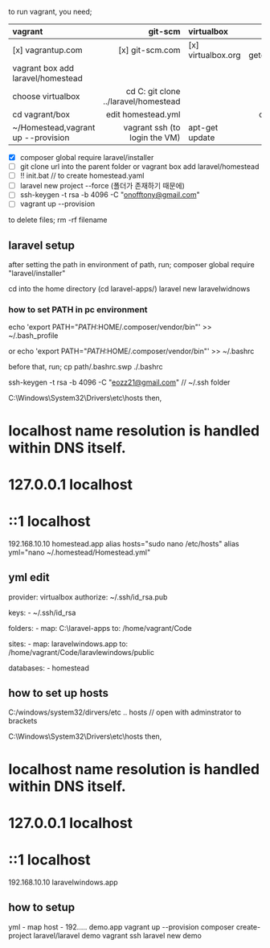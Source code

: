 
to run vagrant, you need;

|              vagrant               |               git-scm                |     virtualbox     |      composer       |
| :--------------------------------- | -----------------------------------: | :----------------- | ------------------: |
| [x] vagrantup.com                  |                      [x] git-scm.com | [x] virtualbox.org | [x] getcomposer.org |
| vagrant  box add laravel/homestead |                                      |                    |                     |
| choose virtualbox                  | cd C: git clone ../laravel/homestead |                    |                     |
| cd vagrant/box                     | edit homestead.yml                   |                    |  create ssh key     |
|~/Homestead,vagrant up --provision  | vagrant ssh (to login the VM)        |  apt-get update    |                     |

- [x] composer global require laravel/installer
- [ ] git clone url into the parent folder or vagrant box add laravel/homestead
- [ ] !! init.bat // to create homestead.yaml
- [ ] laravel new project --force (폴더가 존재하기 때문에)
- [ ] ssh-keygen -t rsa -b 4096 -C "onofftony@gmail.com"
- [ ] vagrant up --provision

to delete files;
rm -rf filename

## laravel setup

after setting the path in environment of path, run;
composer global require "laravel/installer"

cd into the home directory (cd laravel-apps/)
laravel new laravelwidnows

### how to set PATH in pc environment

echo 'export PATH="$PATH:$HOME/.composer/vendor/bin"' >> ~/.bash_profile

or
echo 'export PATH="$PATH:$HOME/.composer/vendor/bin"' >> ~/.bashrc

before that, run;
cp path/.bashrc.swp  ./.bashrc
<!-- ls -la ~/ | more
vi ~/.bashrc -->
ssh-keygen -t rsa -b 4096 -C "eozz21@gmail.com"  // ~/.ssh folder

C:\Windows\System32\Drivers\etc\hosts
then,
# localhost name resolution is handled within DNS itself.
#	127.0.0.1       localhost
#	::1             localhost
192.168.10.10 homestead.app
alias hosts="sudo nano /etc/hosts"
alias yml="nano ~/.homestead/Homestead.yml"

## yml edit

provider: virtualbox
authorize: ~/.ssh/id_rsa.pub

keys:
    - ~/.ssh/id_rsa

folders:
    - map: C:\laravel-apps
      to: /home/vagrant/Code

sites:
    - map: laravelwindows.app
      to: /home/vagrant/Code/laravlewindows/public

databases:
    - homestead


## how to set up hosts

C:/windows/system32/dirvers/etc .. hosts // open with adminstrator  to brackets

C:\Windows\System32\Drivers\etc\hosts
then,
# localhost name resolution is handled within DNS itself.
#	127.0.0.1       localhost
#	::1             localhost
192.168.10.10 laravelwindows.app

## how to setup
yml - map
host - 192..... demo.app
vagrant up --provision
composer create-project laravel/laravel demo
vagrant ssh
laravel new demo

